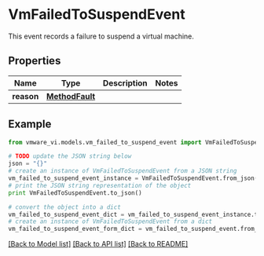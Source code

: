 # VmFailedToSuspendEvent

This event records a failure to suspend a virtual machine. 

## Properties
Name | Type | Description | Notes
------------ | ------------- | ------------- | -------------
**reason** | [**MethodFault**](MethodFault.md) |  | 

## Example

```python
from vmware_vi.models.vm_failed_to_suspend_event import VmFailedToSuspendEvent

# TODO update the JSON string below
json = "{}"
# create an instance of VmFailedToSuspendEvent from a JSON string
vm_failed_to_suspend_event_instance = VmFailedToSuspendEvent.from_json(json)
# print the JSON string representation of the object
print VmFailedToSuspendEvent.to_json()

# convert the object into a dict
vm_failed_to_suspend_event_dict = vm_failed_to_suspend_event_instance.to_dict()
# create an instance of VmFailedToSuspendEvent from a dict
vm_failed_to_suspend_event_form_dict = vm_failed_to_suspend_event.from_dict(vm_failed_to_suspend_event_dict)
```
[[Back to Model list]](../README.md#documentation-for-models) [[Back to API list]](../README.md#documentation-for-api-endpoints) [[Back to README]](../README.md)


